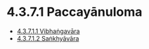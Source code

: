 

# 4.3.7.1 Paccayānuloma

* [4.3.7.1.1 Vibhaṅgavāra](4.3.7.1/4.3.7.1.1.md)
* [4.3.7.1.2 Saṅkhyāvāra](4.3.7.1/4.3.7.1.2.md)



